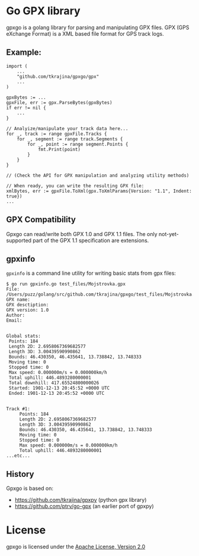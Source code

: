 # Go GPX library

gpxgo is a golang library for parsing and manipulating GPX files. GPX (GPS eXchange Format) is a XML based file format for GPS track logs. 

## Example:

    import (
        ...
        "github.com/tkrajina/gpxgo/gpx"
        ...
    )

    gpxBytes := ...
	gpxFile, err := gpx.ParseBytes(gpxBytes)
	if err != nil {
        ...
	}

    // Analyize/manipulate your track data here...
	for _, track := range gpxFile.Tracks {
		for _, segment := range track.Segments {
			for _, point := range segment.Points {
				fmt.Print(point)
			}
		}
	}

    // (Check the API for GPX manipulation and analyzing utility methods)

    // When ready, you can write the resulting GPX file:
	xmlBytes, err := gpxFile.ToXml(gpx.ToXmlParams{Version: "1.1", Indent: true})
    ...

## GPX Compatibility

Gpxgo can read/write both GPX 1.0 and GPX 1.1 files. The only not-yet-supported part of the GPX 1.1 specification are extensions.

## gpxinfo

`gpxinfo` is a command line utility for writing basic stats from gpx files:

    $ go run gpxinfo.go test_files/Mojstrovka.gpx
    File: /Users/puzz/golang/src/github.com/tkrajina/gpxgo/test_files/Mojstrovka.gpx
    GPX name:
    GPX desctiption:
    GPX version: 1.0
    Author:
    Email:


    Global stats:
     Points: 184
     Length 2D: 2.6958067369682577
     Length 3D: 3.00439590990862
     Bounds: 46.430350, 46.435641, 13.738842, 13.748333
     Moving time: 0
     Stopped time: 0
     Max speed: 0.000000m/s = 0.000000km/h
     Total uphill: 446.4893280000001
     Total downhill: 417.65524800000026
     Started: 1901-12-13 20:45:52 +0000 UTC
     Ended: 1901-12-13 20:45:52 +0000 UTC


    Track #1:
         Points: 184
         Length 2D: 2.6958067369682577
         Length 3D: 3.00439590990862
         Bounds: 46.430350, 46.435641, 13.738842, 13.748333
         Moving time: 0
         Stopped time: 0
         Max speed: 0.000000m/s = 0.000000km/h
         Total uphill: 446.4893280000001
    ...etc...

## History

Gpxgo is based on:

 * https://github.com/tkrajina/gpxpy (python gpx library)
 * https://github.com/ptrv/go-gpx (an earlier port of gpxpy)

# License

gpxgo is licensed under the [Apache License, Version 2.0](http://www.apache.org/licenses/LICENSE-2.0)
